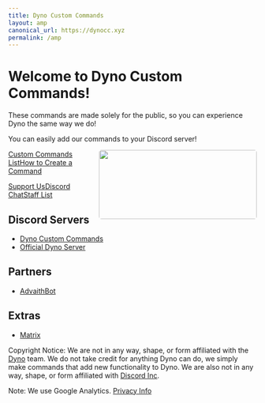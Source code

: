 ```yaml
---
title: Dyno Custom Commands
layout: amp
canonical_url: https://dynocc.xyz
permalink: /amp
---
```


# Welcome to Dyno Custom Commands!
  
These commands are made solely for the public, so you can experience Dyno the same way we do! 

You can easily add our commands to your Discord server!

<p><a href="chat"><amp-img src="https://discordapp.com/api/guilds/333058206198661132/embed.png?style=banner3" width="320" height="140" style="float: right; border-radius: 5px"><noscript><img src="https://discordapp.com/api/guilds/333058206198661132/embed.png?style=banner3" width="320" height="140" style="float: right; border-radius: 5px"></noscript></amp-img></a></p>


<a href="Command List" class="dcc-button">Custom Commands List</a><span class="divider"></span><a href="CreateOwn" class="dcc-button">How to Create a Command</a>

<a href="SupportUs" class="dcc-button">Support Us</a><span class="divider"></span><a href="chat" class="dcc-button">Discord Chat</a><span class="divider"></span><a href="staff" class="dcc-button">Staff List</a>


## Discord Servers
* [Dyno Custom Commands](https://discord.gg/D3K3Fqz)
* [Official Dyno Server](https://discord.gg/dyno)

## Partners
* [AdvaithBot](https://advaithbot.xyz)

## Extras
* [Matrix](bored)

Copyright Notice: We are not in any way, shape, or form affiliated with the [Dyno](https://dyno.gg) team. We do not take credit for anything Dyno can do, we simply make commands that add new functionality to Dyno. We are also not in any way, shape, or form affiliated with [Discord Inc](https://discord.gg).

Note: We use Google Analytics. [Privacy Info](https://policies.google.com/technologies/partner-sites)
